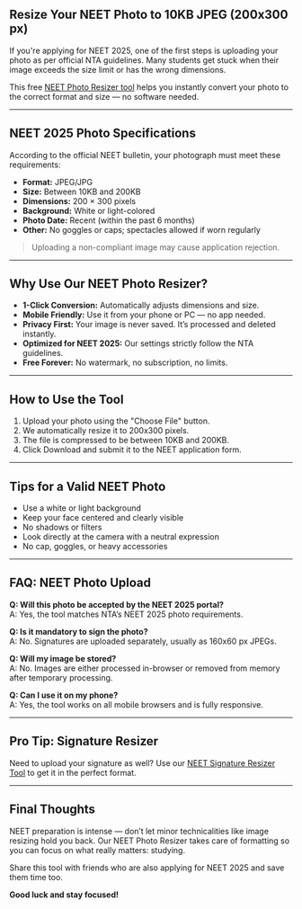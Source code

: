## Resize Your NEET Photo to 10KB JPEG (200x300 px)

If you're applying for NEET 2025, one of the first steps is uploading your photo as per official NTA guidelines. Many students get stuck when their image exceeds the size limit or has the wrong dimensions.

This free [NEET Photo Resizer tool](/after-tools-path) helps you instantly convert your photo to the correct format and size — no software needed.

---

## NEET 2025 Photo Specifications

According to the official NEET bulletin, your photograph must meet these requirements:

- **Format:** JPEG/JPG
- **Size:** Between 10KB and 200KB
- **Dimensions:** 200 × 300 pixels
- **Background:** White or light-colored
- **Photo Date:** Recent (within the past 6 months)
- **Other:** No goggles or caps; spectacles allowed if worn regularly

> Uploading a non-compliant image may cause application rejection.

---

## Why Use Our NEET Photo Resizer?

- **1-Click Conversion:** Automatically adjusts dimensions and size.
- **Mobile Friendly:** Use it from your phone or PC — no app needed.
- **Privacy First:** Your image is never saved. It’s processed and deleted instantly.
- **Optimized for NEET 2025:** Our settings strictly follow the NTA guidelines.
- **Free Forever:** No watermark, no subscription, no limits.

---

## How to Use the Tool

1. Upload your photo using the "Choose File" button.
2. We automatically resize it to 200x300 pixels.
3. The file is compressed to be between 10KB and 200KB.
4. Click Download and submit it to the NEET application form.

---

## Tips for a Valid NEET Photo

- Use a white or light background
- Keep your face centered and clearly visible
- No shadows or filters
- Look directly at the camera with a neutral expression
- No cap, goggles, or heavy accessories

---

## FAQ: NEET Photo Upload

**Q: Will this photo be accepted by the NEET 2025 portal?**  
A: Yes, the tool matches NTA’s NEET 2025 photo requirements.

**Q: Is it mandatory to sign the photo?**  
A: No. Signatures are uploaded separately, usually as 160x60 px JPEGs.

**Q: Will my image be stored?**  
A: No. Images are either processed in-browser or removed from memory after temporary processing.

**Q: Can I use it on my phone?**  
A: Yes, the tool works on all mobile browsers and is fully responsive.

---

## Pro Tip: Signature Resizer

Need to upload your signature as well? Use our [NEET Signature Resizer Tool](/coming-soon) to get it in the perfect format.

---

## Final Thoughts

NEET preparation is intense — don’t let minor technicalities like image resizing hold you back. Our NEET Photo Resizer takes care of formatting so you can focus on what really matters: studying.

Share this tool with friends who are also applying for NEET 2025 and save them time too.

**Good luck and stay focused!**
